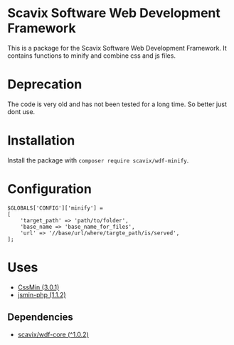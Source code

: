 Scavix Software Web Development Framework
=========================================
This is a package for the Scavix Software Web Development Framework.
It contains functions to minify and combine css and js files.

Deprecation
===========
The code is very old and has not been tested for a long time. So better just dont use.

Installation
============
Install the package with `composer require scavix/wdf-minify`.

Configuration
=============
```
$GLOBALS['CONFIG']['minify'] =
[
    'target_path' => 'path/to/folder',
    'base_name => 'base_name_for_files',
    'url' => '//base/url/where/targte_path/is/served',
];
```

Uses
====

* [CssMin (3.0.1)](http://code.google.com/p/cssmin/)
* [jsmin-php (1.1.2)](https://github.com/rgrove/jsmin-php)

Dependencies
------------
* [scavix/wdf-core (^1.0.2)](https://packagist.org/packages/scavix/wdf-core#v1.0.2)

